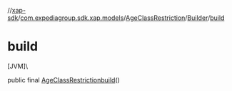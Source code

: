 //[xap-sdk](../../../../index.md)/[com.expediagroup.sdk.xap.models](../../index.md)/[AgeClassRestriction](../index.md)/[Builder](index.md)/[build](build.md)

# build

[JVM]\

public final [AgeClassRestriction](../index.md)[build](build.md)()
